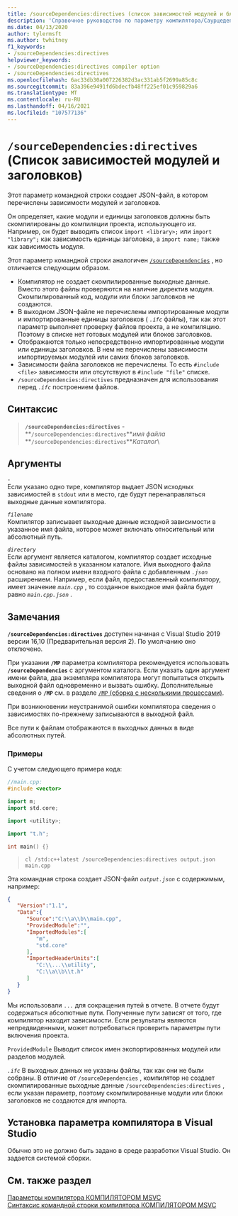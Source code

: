 ```yaml
---
title: /sourceDependencies:directives (список зависимостей модулей и блоков заголовков)
description: 'Справочное руководство по параметру компилятора/СаурцедепенденЦиес: directives в Microsoft C++.'
ms.date: 04/13/2020
author: tylermsft
ms.author: twhitney
f1_keywords:
- /sourceDependencies:directives
helpviewer_keywords:
- /sourceDependencies:directives compiler option
- /sourceDependencies:directives
ms.openlocfilehash: 6ac33db30a007226382d3ac331ab5f2699a85c8c
ms.sourcegitcommit: 83a396e9491fd6bdecfb48ff225ef01c959829a6
ms.translationtype: MT
ms.contentlocale: ru-RU
ms.lasthandoff: 04/16/2021
ms.locfileid: "107577136"
---
```

# <a name="sourcedependenciesdirectives-list-module-and-header-unit-dependencies"></a>`/sourceDependencies:directives` (Список зависимостей модулей и заголовков)

Этот параметр командной строки создает JSON-файл, в котором перечислены зависимости модулей и заголовков.

Он определяет, какие модули и единицы заголовков должны быть скомпилированы до компиляции проекта, использующего их. Например, он будет выводить список `import <library>;` или `import "library";` как зависимость единицы заголовка, а `import name;` также как зависимость модуля.

Этот параметр командной строки аналогичен [`/sourceDependencies`](sourcedependencies.md) , но отличается следующим образом.

- Компилятор не создает скомпилированные выходные данные. Вместо этого файлы проверяются на наличие директив модуля. Скомпилированный код, модули или блоки заголовков не создаются.
- В выходном JSON-файле не перечислены импортированные модули и импортированные единицы заголовков ( *`.ifc`* файлы), так как этот параметр выполняет проверку файлов проекта, а не компиляцию. Поэтому в списке нет готовых модулей или блоков заголовков.
- Отображаются только непосредственно импортированные модули или единицы заголовков. В нем не перечислены зависимости импортируемых модулей или самих блоков заголовков.
- Зависимости файла заголовков не перечислены. То есть `#include <file>` зависимости или отсутствуют в `#include "file"` списке.
- `/sourceDependencies:directives` предназначен для использования перед *`.ifc`* построением файлов.

## <a name="syntax"></a>Синтаксис

> **`/sourceDependencies:directives`** -\
> **`/sourceDependencies:directives`***имя файла*\
> **`/sourceDependencies:directives`***Каталог*\

## <a name="arguments"></a>Аргументы

*`-`*\
Если указано одно тире, компилятор выдает JSON исходных зависимостей в `stdout` или в место, где будут перенаправляться выходные данные компилятора.

*`filename`*\
Компилятор записывает выходные данные исходной зависимости в указанное имя файла, которое может включать относительный или абсолютный путь.

*`directory`*\
Если аргумент является каталогом, компилятор создает исходные файлы зависимостей в указанном каталоге. Имя выходного файла основано на полном имени входного файла с добавленным *`.json`* расширением. Например, если файл, предоставленный компилятору, имеет значение *`main.cpp`* , то созданное выходное имя файла будет равно *`main.cpp.json`* .

## <a name="remarks"></a>Замечания

**`/sourceDependencies:directives`** доступен начиная с Visual Studio 2019 версии 16,10 (Предварительная версия 2). По умолчанию оно отключено.

При указании **`/MP`** параметра компилятора рекомендуется использовать **`/sourceDependencies`** с аргументом каталога. Если указать один аргумент имени файла, два экземпляра компилятора могут попытаться открыть выходной файл одновременно и вызвать ошибку. Дополнительные сведения о **`/MP`** см. в разделе [ `/MP` (сборка с несколькими процессами)](mp-build-with-multiple-processes.md).

При возникновении неустранимой ошибки компилятора сведения о зависимостях по-прежнему записываются в выходной файл.

Все пути к файлам отображаются в выходных данных в виде абсолютных путей.

### <a name="examples"></a>Примеры

С учетом следующего примера кода:

```cpp
//main.cpp:
#include <vector>

import m;
import std.core;

import <utility>;

import "t.h";

int main() {}
```

> `cl /std:c++latest /sourceDependencies:directives output.json main.cpp`

Эта командная строка создает JSON-файл *`output.json`* с содержимым, например:

```JSON
{
   "Version":"1.1",
   "Data":{
      "Source":"C:\\a\\b\\main.cpp",
      "ProvidedModule":"",
      "ImportedModules":[
         "m",
         "std.core"
      ],
      "ImportedHeaderUnits":[
         "C:\\...\\utility",
         "C:\\a\\b\\t.h"
      ]
   }
}
```

Мы использовали `...` для сокращения путей в отчете. В отчете будут содержаться абсолютные пути. Полученные пути зависят от того, где компилятор находит зависимости. Если результаты являются непредвиденными, может потребоваться проверить параметры пути включения проекта.

`ProvidedModule` Выводит список имен экспортированных модулей или разделов модулей.

*`.ifc`* В выходных данных не указаны файлы, так как они не были собраны. В отличие от `/sourceDependencies` , компилятор не создает скомпилированные выходные данные `/sourceDependencies:directives` , если указан параметр, поэтому скомпилированные модули или блоки заголовков не создаются для импорта.

## <a name="to-set-this-compiler-option-in-visual-studio"></a>Установка параметра компилятора в Visual Studio

Обычно это не должно быть задано в среде разработки Visual Studio. Он задается системой сборки.

## <a name="see-also"></a>См. также раздел

[Параметры компилятора КОМПИЛЯТОРОМ MSVC](compiler-options.md)\
[Синтаксис командной строки компилятора КОМПИЛЯТОРОМ MSVC](compiler-command-line-syntax.md)